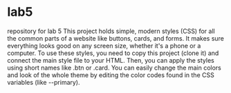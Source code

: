 # lab5
repository for lab 5
This project holds simple, modern styles (CSS) for all the common parts of a website like buttons, cards, and forms. It makes sure everything looks good on any screen size, whether it's a phone or a computer. To use these styles, you need to copy this project (clone it) and connect the main style file to your HTML. Then, you can apply the styles using short names like .btn or .card. You can easily change the main colors and look of the whole theme by editing the color codes found in the CSS variables (like --primary).
